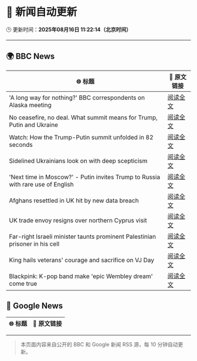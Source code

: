 # 🧠 新闻自动更新

🕒 更新时间：**2025年08月16日 11:22:14（北京时间）**

---

## 🌍 BBC News

| 🌐 标题 | 🔗 原文链接 |
|--------|-------------|
| 'A long way for nothing?' BBC correspondents on Alaska meeting | [阅读全文](https://www.bbc.com/news/videos/c707rnvrxe2o?at_medium=RSS&at_campaign=rss) |
| No ceasefire, no deal. What summit means for Trump, Putin and Ukraine | [阅读全文](https://www.bbc.com/news/articles/clyvd3gkg1po?at_medium=RSS&at_campaign=rss) |
| Watch: How the Trump-Putin summit unfolded in 82 seconds | [阅读全文](https://www.bbc.com/news/videos/c62wdzlnv1do?at_medium=RSS&at_campaign=rss) |
| Sidelined Ukrainians look on with deep scepticism | [阅读全文](https://www.bbc.com/news/articles/cm21l237pkpo?at_medium=RSS&at_campaign=rss) |
| 'Next time in Moscow?' - Putin invites Trump to Russia with rare use of English | [阅读全文](https://www.bbc.com/news/videos/clyrdnlnzyjo?at_medium=RSS&at_campaign=rss) |
| Afghans resettled in UK hit by new data breach | [阅读全文](https://www.bbc.com/news/articles/ce87nyr3evro?at_medium=RSS&at_campaign=rss) |
| UK trade envoy resigns over northern Cyprus visit | [阅读全文](https://www.bbc.com/news/articles/c0j9ezpgq8qo?at_medium=RSS&at_campaign=rss) |
| Far-right Israeli minister taunts prominent Palestinian prisoner in his cell | [阅读全文](https://www.bbc.com/news/articles/cqxg3xg8xyyo?at_medium=RSS&at_campaign=rss) |
| King hails veterans' courage and sacrifice on VJ Day | [阅读全文](https://www.bbc.com/news/articles/c5y0lnzpqjgo?at_medium=RSS&at_campaign=rss) |
| Blackpink: K-pop band make 'epic Wembley dream' come true | [阅读全文](https://www.bbc.com/news/articles/c36jz730114o?at_medium=RSS&at_campaign=rss) |

## 📰 Google News

| 🌐 标题 | 🔗 原文链接 |
|--------|-------------|

---
> 本页面内容来自公开的 BBC 和 Google 新闻 RSS 源，每 10 分钟自动更新。